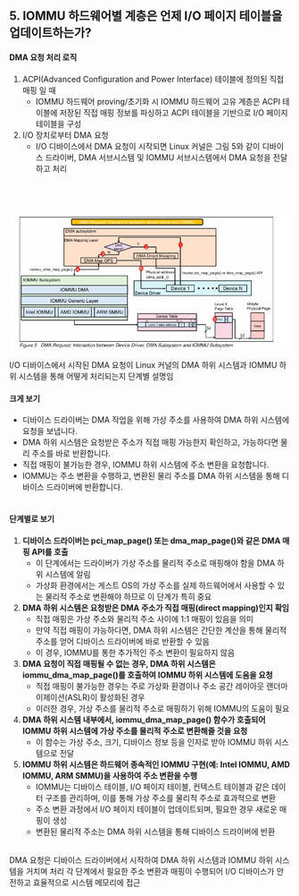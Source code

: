 ## **5. IOMMU 하드웨어별 계층은 언제 I/O 페이지 테이블을 업데이트하는가?**

#### DMA 요청 처리 로직

1. ACPI(Advanced Configuration and Power Interface) 테이블에 정의된 직접 매핑 일 때
    - IOMMU 하드웨어 proving/초기화 시 IOMMU 하드웨어 고유 계층은 ACPI 테이블에 저장된 직접 매핑 정보를 파싱하고 ACPI 테이블을 기반으로 I/O 페이지 테이블을 구성
2. I/O 장치로부터 DMA 요청
    - I/O 디바이스에서 DMA 요청이 시작되면 Linux 커널은 그림 5와 같이 디바이스 드라이버, DMA 서브시스템 및 IOMMU 서브시스템에서 DMA 요청을 전달하고 처리<br><br><br><br>



![계층 순서](images/dma_request.png)

 I/O 디바이스에서 시작된 DMA 요청이 Linux 커널의 DMA 하위 시스템과 IOMMU 하위 시스템을 통해 어떻게 처리되는지 단계별 설명임

#### 크게 보기

- 디바이스 드라이버는 DMA 작업을 위해 가상 주소를 사용하여 DMA 하위 시스템에 요청을 보냅니다.
- DMA 하위 시스템은 요청받은 주소가 직접 매핑 가능한지 확인하고, 가능하다면 물리 주소를 바로 반환합니다.
- 직접 매핑이 불가능한 경우, IOMMU 하위 시스템에 주소 변환을 요청합니다.
- IOMMU는 주소 변환을 수행하고, 변환된 물리 주소를 DMA 하위 시스템을 통해 디바이스 드라이버에 반환합니다.<br><br>

#### 단계별로 보기

1. **디바이스 드라이버는 pci_map_page() 또는 dma_map_page()와 같은 DMA 매핑 API를 호출**
    - 이 단계에서는 드라이버가 가상 주소를 물리적 주소로 매핑해야 함을 DMA 하위 시스템에 알림
    - 가상화 환경에서는 게스트 OS의 가상 주소를 실제 하드웨어에서 사용할 수 있는 물리적 주소로 변환해야 하므로 이 단계가 특히 중요
2. **DMA 하위 시스템은 요청받은 DMA 주소가 직접 매핑(direct mapping)인지 확임**
    - 직접 매핑은 가상 주소와 물리적 주소 사이에 1:1 매핑이 있음을 의미
    - 만약 직접 매핑이 가능하다면, DMA 하위 시스템은 간단한 계산을 통해 물리적 주소를 얻어 디바이스 드라이버에 바로 반환할 수 있음
    - 이 경우, IOMMU를 통한 추가적인 주소 변환이 필요하지 않음
3. **DMA 요청이 직접 매핑될 수 없는 경우, DMA 하위 시스템은 iommu_dma_map_page()를 호출하여 IOMMU 하위 시스템에 도움을 요청**
    - 직접 매핑이 불가능한 경우는 주로 가상화 환경이나 주소 공간 레이아웃 랜더마이제이션(ASLR)이 활성화된 경우
    - 이러한 경우, 가상 주소를 물리적 주소로 매핑하기 위해 IOMMU의 도움이 필요
4. **DMA 하위 시스템 내부에서, iommu_dma_map_page() 함수가 호출되어 IOMMU 하위 시스템에 가상 주소를 물리적 주소로 변환해줄 것을 요청**
    - 이 함수는 가상 주소, 크기, 디바이스 정보 등을 인자로 받아 IOMMU 하위 시스템으로 전달
5. **IOMMU 하위 시스템은 하드웨어 종속적인 IOMMU 구현(예: Intel IOMMU, AMD IOMMU, ARM SMMU)을 사용하여 주소 변환을 수행**
    - IOMMU는 디바이스 테이블, I/O 페이지 테이블, 컨텍스트 테이블과 같은 데이터 구조를 관리하며, 이를 통해 가상 주소를 물리적 주소로 효과적으로 변환
    - 주소 변환 과정에서 I/O 페이지 테이블이 업데이트되며, 필요한 경우 새로운 매핑이 생성
    - 변환된 물리적 주소는 DMA 하위 시스템을 통해 디바이스 드라이버에 반환<br><br>

DMA 요청은 디바이스 드라이버에서 시작하여 DMA 하위 시스템과 IOMMU 하위 시스템을 거치며 처리 각 단계에서 필요한 주소 변환과 매핑이 수행되어 I/O 디바이스가 안전하고 효율적으로 시스템 메모리에 접근